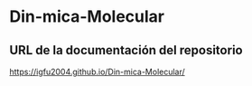 # Din-mica-Molecular

## URL de la documentación del repositorio

https://igfu2004.github.io/Din-mica-Molecular/
